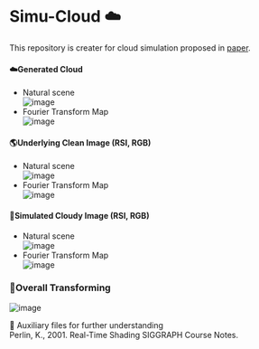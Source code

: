 # Simu-Cloud :cloud:

This repository is creater for cloud simulation proposed in [paper](https://doi.org/10.1016/j.isprsjprs.2023.10.014).  

####  :cloud:Generated Cloud
- Natural scene  
![image](https://github.com/Merryguoguo/Simu-clouds/assets/54757576/22b24757-3bd1-425c-af39-485bcdad45b2)
- Fourier Transform Map  
![image](https://github.com/Merryguoguo/Simu-clouds/assets/54757576/0806c01d-328b-4630-b95b-96ba793ed626)


#### 	:earth_americas:Underlying Clean Image (RSI, RGB)
- Natural scene  
![image](https://github.com/Merryguoguo/Simu-clouds/assets/54757576/ca347841-341d-4a1a-83ee-4bde7265d60f)
- Fourier Transform Map  
![image](https://github.com/Merryguoguo/Simu-clouds/assets/54757576/ecdfe81a-81c0-4a60-9c40-82d837c43845)


#### 	:stars:Simulated Cloudy Image (RSI, RGB)
- Natural scene  
![image](https://github.com/Merryguoguo/Simu-clouds/assets/54757576/1d5506ad-59d5-4cc8-be1e-84e65731a8cb)
- Fourier Transform Map  
![image](https://github.com/Merryguoguo/Simu-clouds/assets/54757576/d991e938-6f88-42b6-aa83-d17096d085cc)


### :star2:Overall Transforming
![image](https://github.com/Merryguoguo/Simu-clouds/assets/54757576/3d939061-1490-4a86-a0e5-f1e7ece9b968#w10)  

:crescent_moon: Auxiliary files for further understanding  
Perlin, K., 2001. Real-Time Shading SIGGRAPH Course Notes.





